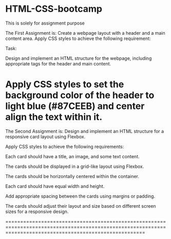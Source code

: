 # HTML-CSS-bootcamp
This is solely for assignment purpose

The First Assignment is:
Create a webpage layout with a header and a main content area. Apply CSS styles to achieve the following requirement:

Task:

Design and implement an HTML structure for the webpage, including appropriate tags for the header and main content.

Apply CSS styles to set the background color of the header to light blue (#87CEEB) and center align the text within it.
==========================================================================================================================================================

The Second Assignment is:
Design and implement an HTML structure for a responsive card layout using Flexbox.

Apply CSS styles to achieve the following requirements:

Each card should have a title, an image, and some text content.

The cards should be displayed in a grid-like layout using Flexbox.

The cards should be horizontally centered within the container.

Each card should have equal width and height.

Add appropriate spacing between the cards using margins or padding.

The cards should adjust their layout and size based on different screen sizes for a responsive design.

===========================================================================================================================================================
